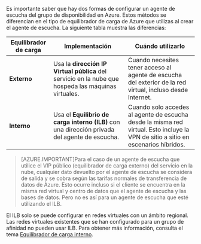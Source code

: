 Es importante saber que hay dos formas de configurar un agente de escucha del grupo de disponibilidad en Azure. Estos métodos se diferencian en el tipo de equilibrador de carga de Azure que utilizas al crear el agente de escucha. La siguiente tabla muestra las diferencias:

| Equilibrador de carga | Implementación | Cuándo utilizarlo |
| ------------- | -------------- | ----------- |
| **Externo** | Usa la **dirección IP Virtual pública** del servicio en la nube que hospeda las máquinas virtuales. | Cuando necesites tener acceso al agente de escucha del exterior de la red virtual, incluso desde Internet. |
| **Interno** | Usa el **Equilibrio de carga interno (ILB)** con una dirección privada del agente de escucha. | Cuando solo accedes al agente de escucha desde la misma red virtual. Esto incluye la VPN de sitio a sitio en escenarios híbridos. |

>[AZURE.IMPORTANT]Para el caso de un agente de escucha que utilice el VIP público (equilibrador de carga externo) del servicio en la nube, cualquier dato devuelto por el agente de escucha se considera de salida y se cobra según las tarifas normales de transferencia de datos de Azure. Esto ocurre incluso si el cliente se encuentra en la misma red virtual y centro de datos que el agente de escucha y las bases de datos. Pero no es así para un agente de escucha que esté utilizando el ILB.

El ILB solo se puede configurar en redes virtuales con un ámbito regional. Las redes virtuales existentes que se han configurado para un grupo de afinidad no pueden usar ILB. Para obtener más información, consulta el tema [Equilibrador de carga interno](../articles/load-balancer/load-balancer-internal-overview.md).

<!------HONumber=Oct15_HO3-->
